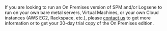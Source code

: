 If you are looking to run an On Premises version of SPM and/or Logsene
to run on your own bare metal servers, Virtual Machines, or your own
Cloud instances (AWS EC2, Rackspace, etc.),
please [](mailto:spm-support@sematext.com)[c](mailto:spm-support@sematext.com)[ontact
us](http://sematext.com/about/contact.html) to get more information or
to get your 30-day trial copy of the On Premises edition.

